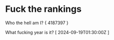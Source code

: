 # Fuck the rankings

Who the hell am I?
{ 4187397 }

What fucking year is it?
[ 2024-09-19T01:30:00Z ]
